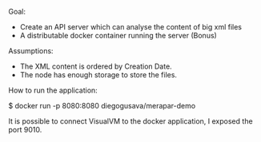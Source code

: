 Goal:
- Create an API server which can analyse the content of big xml files
- A distributable docker container running the server (Bonus)

Assumptions:
- The XML content is ordered by Creation Date.
- The node has enough storage to store the files.

How to run the application:

$ docker run -p 8080:8080 diegogusava/merapar-demo

It is possible to connect VisualVM to the docker application, I exposed the port 9010.
